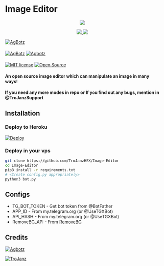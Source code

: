 # Image Editor

<p align="center">
  <a href="https://www.python.org">
    <img src="http://ForTheBadge.com/images/badges/made-with-python.svg">

  </a>
</p>
<p align="center">
  <a href="https://github.com/agorirobot/picseditor/stargazers">
    <img src="https://img.shields.io/github/stars/agorirobot/picseditor?style=social">

  </a>
  
  <a href="https://github.com/agorirobot/picseditor/fork">
    <img src="https://img.shields.io/github/forks/agorirobot/picseditor?label=Fork&style=social">

  </a>  
</p>

[![AgBotz](https://img.shields.io/badge/Agbotz-Channel-orange?style=for-the-badge&logo=telegram)](https://telegram.dog/Agorirobot)  
ㅤㅤㅤㅤㅤㅤㅤ  
[![AgBotz](https://img.shields.io/badge/agorirobot-Support-red?style=flat&logo=telegram)](https://telegram.dog/AgBotz-support)  [![Agbotz](https://img.shields.io/badge/Agbotz-Website-red?style=flat&logo=CodersRank)](https://TroJanzHEX.me)  
ㅤㅤㅤㅤㅤㅤㅤ  
[![MIT license](https://img.shields.io/badge/License-MIT-blue?style=flat)](https://github.com/TroJanzHEX/Image-Editor/blob/main/COPYING)  [![Open Source](https://badges.frapsoft.com/os/v2/open-source.svg?v=103)](https://github.com/TroJanzHEX/Image-Editor)





#### An open source image editor which can manipulate an image in many ways!
#### If you need any more modes in repo or If you find out any bugs, mention in @TroJanzSupport

## Installation

### Deploy to Heroku
[![Deploy](https://www.herokucdn.com/deploy/button.svg)](https://heroku.com/deploy?template=https://github.com/agorirobot/picseditor)

### Deploy in your vps
```sh
git clone https://github.com/TroJanzHEX/Image-Editor
cd Image-Editor
pip3 install -r requirements.txt
# <Create config.py appropriately>
python3 bot.py
```

## Configs

* TG_BOT_TOKEN  - Get bot token from @BotFather
* APP_ID        - From my.telegram.org (or @UseTGXBot)
* API_HASH      - From my.telegram.org (or @UseTGXBot)
* RemoveBG_API  - From [RemoveBG](https://www.remove.bg/b/background-removal-api)

## Credits

[![Agbotz ](https://img.shields.io/badge/Stack_Overflow-FE7A16?style=for-the-badge&logo=stack-overflow&logoColor=white)](https://stackoverflow.com/)

[![TroJanz](https://img.shields.io/badge/Pyrogram%20-%23F37626.svg?&style=for-the-badge&logo=telegram&logoColor=white)](https://github.com/pyrogram/pyrogram)
